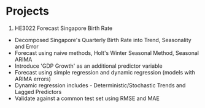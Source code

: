 # Projects
1. HE3022 Forecast Singapore Birth Rate
- Decomposed Singapore's Quarterly Birth Rate into Trend, Seasonality and Error
- Forecast using naive methods, Holt's Winter Seasonal Method, Seasonal ARIMA
- Introduce 'GDP Growth' as an additional predictor variable
- Forecast using simple regression and dynamic regression (models with ARIMA errors)
- Dynamic regression includes - Deterministic/Stochastic Trends and Lagged Predictors
- Validate against a common test set using RMSE and MAE
